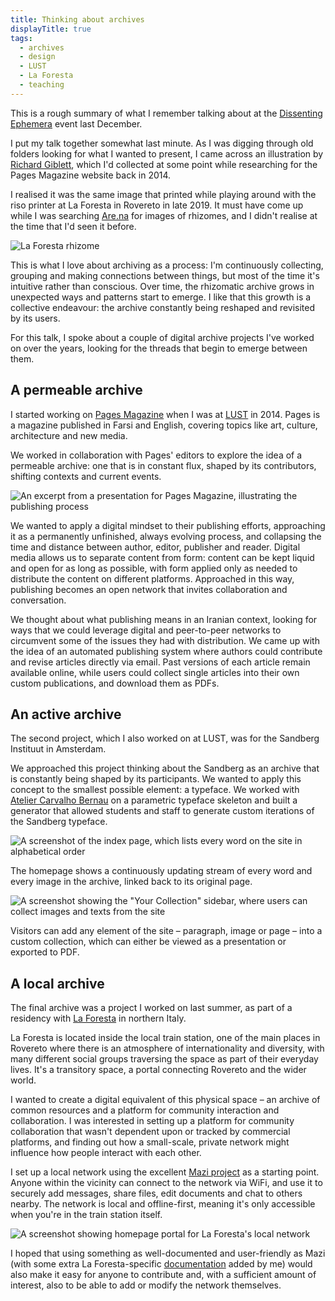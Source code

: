 ```yaml
---
title: Thinking about archives
displayTitle: true
tags:
  - archives
  - design
  - LUST
  - La Foresta
  - teaching
---
```


This is a rough summary of what I remember talking about at the [Dissenting Ephemera](https://gemmacope.land/writing/dissenting-ephemera/) event last December.

<!-- more -->

I put my talk together somewhat last minute. As I was digging through old folders looking for what I wanted to present, I came across an illustration by [Richard Giblett](http://www.richardgiblett.com.au/myceliumrhizome.html), which I'd collected at some point while researching for the Pages Magazine website back in 2014.

I realised it was the same image that printed while playing around with the riso printer at La Foresta in Rovereto in late 2019. It must have come up while I was searching [Are.na](http://are.na) for images of rhizomes, and I didn't realise at the time that I'd seen it before.

![La Foresta rhizome](https://d2w9rnfcy7mm78.cloudfront.net/6250187/original_f6008933f8c33ed10c5259f24ca8ffcf.jpg?1582377325?bc=0)

This is what I love about archiving as a process: I'm continuously collecting, grouping and making connections between things, but most of the time it's intuitive rather than conscious. Over time, the rhizomatic archive grows in unexpected ways and patterns start to emerge. I like that this growth is a collective endeavour: the archive constantly being reshaped and revisited by its users.

For this talk, I spoke about a couple of digital archive projects I've worked on over the years, looking for the threads that begin to emerge between them.

## A permeable archive

I started working on [Pages Magazine](https://www.pagesmagazine.net/) when I was at [LUST](http://lust.nl/) in 2014. Pages is a magazine published in Farsi and English, covering topics like art, culture, architecture and new media.

We worked in collaboration with Pages' editors to explore the idea of a permeable archive: one that is in constant flux, shaped by its contributors, shifting contexts and current events.

![An excerpt from a presentation for Pages Magazine, illustrating the publishing process](https://d2w9rnfcy7mm78.cloudfront.net/6250185/original_d76eda08756c0a58c415046ab20086b6.jpg?1582377312?bc=0)

We wanted to apply a digital mindset to their publishing efforts, approaching it as a permanently unfinished, always evolving process, and collapsing the time and distance between author, editor, publisher and reader. Digital media allows us to separate content from form: content can be kept liquid and open for as long as possible, with form applied only as needed to distribute the content on different platforms. Approached in this way, publishing becomes an open network that invites collaboration and conversation.

We thought about what publishing means in an Iranian context, looking for ways that we could leverage digital and peer-to-peer networks to circumvent some of the issues they had with distribution. We came up with the idea of an automated publishing system where authors could contribute and revise articles directly via email. Past versions of each article remain available online, while users could collect single articles into their own custom publications, and download them as PDFs.

## An active archive

The second project, which I also worked on at LUST, was for the Sandberg Instituut in Amsterdam.

We approached this project thinking about the Sandberg as an archive that is constantly being shaped by its participants. We wanted to apply this concept to the smallest possible element: a typeface. We worked with [Atelier Carvalho Bernau](http://carvalho-bernau.com/) on a parametric typeface skeleton and built a generator that allowed students and staff to generate custom iterations of the Sandberg typeface.

![A screenshot of the index page, which lists every word on the site in alphabetical order](https://d2w9rnfcy7mm78.cloudfront.net/5296203/original_218e44ef11a2bfb2a476645eb93298a4.jpg?1571574155?bc=0)

The homepage shows a continuously updating stream of every word and every image in the archive, linked back to its original page.

![A screenshot showing the "Your Collection" sidebar, where users can collect images and texts from the site](https://d2w9rnfcy7mm78.cloudfront.net/5296208/original_0245c959864c161ba997c897b091c364.png?1571574219?bc=0)

Visitors can add any element of the site – paragraph, image or page – into a custom collection, which can either be viewed as a presentation or exported to PDF.

## A local archive

The final archive was a project I worked on last summer, as part of a residency with [La Foresta](http://laforesta.net/) in northern Italy.

La Foresta is located inside the local train station, one of the main places in Rovereto where there is an atmosphere of internationality and diversity, with many different social groups traversing the space as part of their everyday lives. It's a transitory space, a portal connecting Rovereto and the wider world.

I wanted to create a digital equivalent of this physical space – an archive of common resources and a platform for community interaction and collaboration. I was interested in setting up a platform for community collaboration that wasn't dependent upon or tracked by commercial platforms, and finding out how a small-scale, private network might influence how people interact with each other.

I set up a local network using the excellent [Mazi project](http://www.mazizone.eu/) as a starting point. Anyone within the vicinity can connect to the network via WiFi, and use it to securely add messages, share files, edit documents and chat to others nearby. The network is local and offline-first, meaning it's only accessible when you're in the train station itself.

![A screenshot showing homepage portal for La Foresta's local network](https://d2w9rnfcy7mm78.cloudfront.net/5115746/original_38a802bbdb5c34b369b56c79bc8b446e.png?1569563808?bc=0)

I hoped that using something as well-documented and user-friendly as Mazi (with some extra La Foresta-specific [documentation](https://gitlab.com/la-foresta/la-foresta-local-network/-/wikis/home) added by me) would also make it easy for anyone to contribute and, with a sufficient amount of interest, also to be able to add or modify the network themselves.
